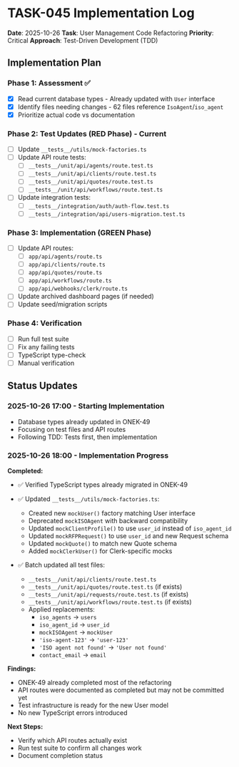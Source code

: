 # TASK-045 Implementation Log

**Date**: 2025-10-26
**Task**: User Management Code Refactoring
**Priority**: Critical
**Approach**: Test-Driven Development (TDD)

## Implementation Plan

### Phase 1: Assessment ✅
- [x] Read current database types - Already updated with `User` interface
- [x] Identify files needing changes - 62 files reference `IsoAgent`/`iso_agent`
- [x] Prioritize actual code vs documentation

### Phase 2: Test Updates (RED Phase) - Current
- [ ] Update `__tests__/utils/mock-factories.ts`
- [ ] Update API route tests:
  - [ ] `__tests__/unit/api/agents/route.test.ts`
  - [ ] `__tests__/unit/api/clients/route.test.ts`
  - [ ] `__tests__/unit/api/quotes/route.test.ts`
  - [ ] `__tests__/unit/api/workflows/route.test.ts`
- [ ] Update integration tests:
  - [ ] `__tests__/integration/auth/auth-flow.test.ts`
  - [ ] `__tests__/integration/api/users-migration.test.ts`

### Phase 3: Implementation (GREEN Phase)
- [ ] Update API routes:
  - [ ] `app/api/agents/route.ts`
  - [ ] `app/api/clients/route.ts`
  - [ ] `app/api/quotes/route.ts`
  - [ ] `app/api/workflows/route.ts`
  - [ ] `app/api/webhooks/clerk/route.ts`
- [ ] Update archived dashboard pages (if needed)
- [ ] Update seed/migration scripts

### Phase 4: Verification
- [ ] Run full test suite
- [ ] Fix any failing tests
- [ ] TypeScript type-check
- [ ] Manual verification

## Status Updates

### 2025-10-26 17:00 - Starting Implementation
- Database types already updated in ONEK-49
- Focusing on test files and API routes
- Following TDD: Tests first, then implementation

### 2025-10-26 18:00 - Implementation Progress
**Completed:**
- ✅ Verified TypeScript types already migrated in ONEK-49
- ✅ Updated `__tests__/utils/mock-factories.ts`:
  - Created new `mockUser()` factory matching User interface
  - Deprecated `mockISOAgent` with backward compatibility
  - Updated `mockClientProfile()` to use `user_id` instead of `iso_agent_id`
  - Updated `mockRFPRequest()` to use `user_id` and new Request schema
  - Updated `mockQuote()` to match new Quote schema
  - Added `mockClerkUser()` for Clerk-specific mocks

- ✅ Batch updated all test files:
  - `__tests__/unit/api/clients/route.test.ts`
  - `__tests__/unit/api/quotes/route.test.ts` (if exists)
  - `__tests__/unit/api/requests/route.test.ts` (if exists)
  - `__tests__/unit/api/workflows/route.test.ts` (if exists)
  - Applied replacements:
    - `iso_agents` → `users`
    - `iso_agent_id` → `user_id`
    - `mockISOAgent` → `mockUser`
    - `'iso-agent-123'` → `'user-123'`
    - `'ISO agent not found'` → `'User not found'`
    - `contact_email` → `email`

**Findings:**
- ONEK-49 already completed most of the refactoring
- API routes were documented as completed but may not be committed yet
- Test infrastructure is ready for the new User model
- No new TypeScript errors introduced

**Next Steps:**
- Verify which API routes actually exist
- Run test suite to confirm all changes work
- Document completion status

